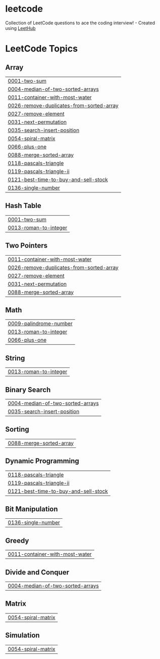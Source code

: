 # leetcode
Collection of LeetCode questions to ace the coding interview! - Created using [LeetHub](https://github.com/QasimWani/LeetHub)

<!---LeetCode Topics Start-->
# LeetCode Topics
## Array
|  |
| ------- |
| [0001-two-sum](https://github.com/Maikonroonie/leetcode/tree/master/0001-two-sum) |
| [0004-median-of-two-sorted-arrays](https://github.com/Maikonroonie/leetcode/tree/master/0004-median-of-two-sorted-arrays) |
| [0011-container-with-most-water](https://github.com/Maikonroonie/leetcode/tree/master/0011-container-with-most-water) |
| [0026-remove-duplicates-from-sorted-array](https://github.com/Maikonroonie/leetcode/tree/master/0026-remove-duplicates-from-sorted-array) |
| [0027-remove-element](https://github.com/Maikonroonie/leetcode/tree/master/0027-remove-element) |
| [0031-next-permutation](https://github.com/Maikonroonie/leetcode/tree/master/0031-next-permutation) |
| [0035-search-insert-position](https://github.com/Maikonroonie/leetcode/tree/master/0035-search-insert-position) |
| [0054-spiral-matrix](https://github.com/Maikonroonie/leetcode/tree/master/0054-spiral-matrix) |
| [0066-plus-one](https://github.com/Maikonroonie/leetcode/tree/master/0066-plus-one) |
| [0088-merge-sorted-array](https://github.com/Maikonroonie/leetcode/tree/master/0088-merge-sorted-array) |
| [0118-pascals-triangle](https://github.com/Maikonroonie/leetcode/tree/master/0118-pascals-triangle) |
| [0119-pascals-triangle-ii](https://github.com/Maikonroonie/leetcode/tree/master/0119-pascals-triangle-ii) |
| [0121-best-time-to-buy-and-sell-stock](https://github.com/Maikonroonie/leetcode/tree/master/0121-best-time-to-buy-and-sell-stock) |
| [0136-single-number](https://github.com/Maikonroonie/leetcode/tree/master/0136-single-number) |
## Hash Table
|  |
| ------- |
| [0001-two-sum](https://github.com/Maikonroonie/leetcode/tree/master/0001-two-sum) |
| [0013-roman-to-integer](https://github.com/Maikonroonie/leetcode/tree/master/0013-roman-to-integer) |
## Two Pointers
|  |
| ------- |
| [0011-container-with-most-water](https://github.com/Maikonroonie/leetcode/tree/master/0011-container-with-most-water) |
| [0026-remove-duplicates-from-sorted-array](https://github.com/Maikonroonie/leetcode/tree/master/0026-remove-duplicates-from-sorted-array) |
| [0027-remove-element](https://github.com/Maikonroonie/leetcode/tree/master/0027-remove-element) |
| [0031-next-permutation](https://github.com/Maikonroonie/leetcode/tree/master/0031-next-permutation) |
| [0088-merge-sorted-array](https://github.com/Maikonroonie/leetcode/tree/master/0088-merge-sorted-array) |
## Math
|  |
| ------- |
| [0009-palindrome-number](https://github.com/Maikonroonie/leetcode/tree/master/0009-palindrome-number) |
| [0013-roman-to-integer](https://github.com/Maikonroonie/leetcode/tree/master/0013-roman-to-integer) |
| [0066-plus-one](https://github.com/Maikonroonie/leetcode/tree/master/0066-plus-one) |
## String
|  |
| ------- |
| [0013-roman-to-integer](https://github.com/Maikonroonie/leetcode/tree/master/0013-roman-to-integer) |
## Binary Search
|  |
| ------- |
| [0004-median-of-two-sorted-arrays](https://github.com/Maikonroonie/leetcode/tree/master/0004-median-of-two-sorted-arrays) |
| [0035-search-insert-position](https://github.com/Maikonroonie/leetcode/tree/master/0035-search-insert-position) |
## Sorting
|  |
| ------- |
| [0088-merge-sorted-array](https://github.com/Maikonroonie/leetcode/tree/master/0088-merge-sorted-array) |
## Dynamic Programming
|  |
| ------- |
| [0118-pascals-triangle](https://github.com/Maikonroonie/leetcode/tree/master/0118-pascals-triangle) |
| [0119-pascals-triangle-ii](https://github.com/Maikonroonie/leetcode/tree/master/0119-pascals-triangle-ii) |
| [0121-best-time-to-buy-and-sell-stock](https://github.com/Maikonroonie/leetcode/tree/master/0121-best-time-to-buy-and-sell-stock) |
## Bit Manipulation
|  |
| ------- |
| [0136-single-number](https://github.com/Maikonroonie/leetcode/tree/master/0136-single-number) |
## Greedy
|  |
| ------- |
| [0011-container-with-most-water](https://github.com/Maikonroonie/leetcode/tree/master/0011-container-with-most-water) |
## Divide and Conquer
|  |
| ------- |
| [0004-median-of-two-sorted-arrays](https://github.com/Maikonroonie/leetcode/tree/master/0004-median-of-two-sorted-arrays) |
## Matrix
|  |
| ------- |
| [0054-spiral-matrix](https://github.com/Maikonroonie/leetcode/tree/master/0054-spiral-matrix) |
## Simulation
|  |
| ------- |
| [0054-spiral-matrix](https://github.com/Maikonroonie/leetcode/tree/master/0054-spiral-matrix) |
<!---LeetCode Topics End-->